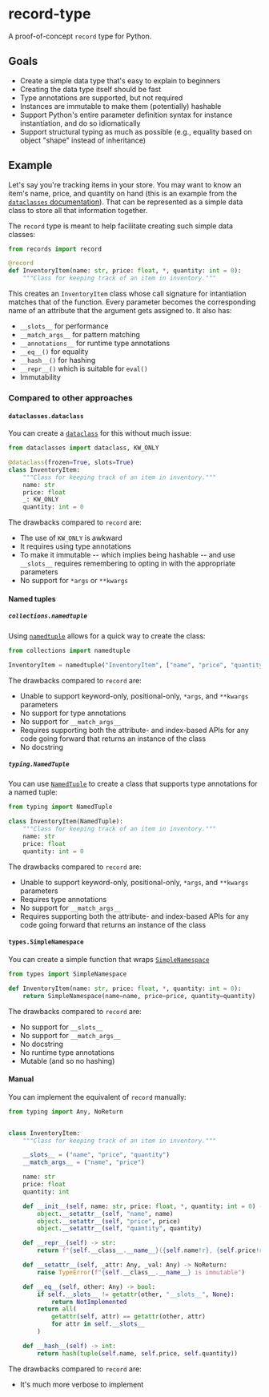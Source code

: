 # record-type

A proof-of-concept `record` type for Python.

## Goals

- Create a simple data type that's easy to explain to beginners
- Creating the data type itself should be fast
- Type annotations are supported, but not required
- Instances are immutable to make them (potentially) hashable
- Support Python's entire parameter definition syntax for instance
  instantiation, and do so idiomatically
- Support structural typing as much as possible (e.g., equality based on object
  "shape" instead of inheritance)

## Example

Let's say you're tracking items in your store. You may want to know an item's
name, price, and quantity on hand (this is an example from the
[`dataclasses` documentation](https://docs.python.org/3/library/dataclasses.html)).
That can be represented as a simple data class to store all that information
together.

The `record` type is meant to help facilitate creating such simple data classes:

```python
from records import record

@record
def InventoryItem(name: str, price: float, *, quantity: int = 0):
    """Class for keeping track of an item in inventory."""
```

This creates an `InventoryItem` class whose call signature for intantiation
matches that of the function. Every parameter becomes the corresponding name of
an attribute that the argument gets assigned to. It also has:

- `__slots__` for performance
- `__match_args__` for pattern matching
- `__annotations__` for runtime type annotations
- `__eq__()` for equality
- `__hash__()` for hashing
- `__repr__()` which is suitable for `eval()`
- Immutability

### Compared to other approaches

#### `dataclasses.dataclass`

You can create a
[`dataclass`](https://docs.python.org/3/library/dataclasses.html#dataclasses.dataclass)
for this without much issue:

```python
from dataclasses import dataclass, KW_ONLY

@dataclass(frozen=True, slots=True)
class InventoryItem:
    """Class for keeping track of an item in inventory."""
    name: str
    price: float
    _: KW_ONLY
    quantity: int = 0
```

The drawbacks compared to `record` are:

- The use of `KW_ONLY` is awkward
- It requires using type annotations
- To make it immutable -- which implies being hashable -- and use `__slots__`
  requires remembering to opting in with the appropriate parameters
- No support for `*args` or `**kwargs`

#### Named tuples

##### `collections.namedtuple`

Using
[`namedtuple`](https://docs.python.org/3/library/collections.html#collections.namedtuple)
allows for a quick way to  create the class:

```python
from collections import namedtuple

InventoryItem = namedtuple("InventoryItem", ["name", "price", "quantity"])
```

The drawbacks compared to `record` are:

- Unable to support keyword-only, positional-only, `*args`, and `**kwargs`
  parameters
- No support for type annotations
- No support for `__match_args__`
- Requires supporting both the attribute- and index-based APIs for any code
  going forward that returns an instance of the class
- No docstring

##### `typing.NamedTuple`

You can use
[`NamedTuple`](https://docs.python.org/3/library/typing.html#typing.NamedTuple)
to create a class that supports type annotations for a named tuple:

```python
from typing import NamedTuple

class InventoryItem(NamedTuple):
    """Class for keeping track of an item in inventory."""
    name: str
    price: float
    quantity: int = 0
```

The drawbacks compared to `record` are:

- Unable to support keyword-only, positional-only, `*args`, and `**kwargs`
  parameters
- Requires type annotations
- No support for `__match_args__`
- Requires supporting both the attribute- and index-based APIs for any code
  going forward that returns an instance of the class

#### `types.SimpleNamespace`

You can create a simple function that wraps
[`SimpleNamespace`](https://docs.python.org/3/library/types.html#types.SimpleNamespace)

```python
from types import SimpleNamespace

def InventoryItem(name: str, price: float, *, quantity: int = 0):
    return SimpleNamespace(name=name, price=price, quantity=quantity)
```

The drawbacks compared to `record` are:

- No support for `__slots__`
- No support for `__match_args__`
- No docstring
- No runtime type annotations
- Mutable (and so no hashing)

#### Manual

You can implement the equivalent of `record` manually:

```python
from typing import Any, NoReturn


class InventoryItem:
    """Class for keeping track of an item in inventory."""

    __slots__ = ("name", "price", "quantity")
    __match_args__ = ("name", "price")

    name: str
    price: float
    quantity: int

    def __init__(self, name: str, price: float, *, quantity: int = 0) -> None:
        object.__setattr__(self, "name", name)
        object.__setattr__(self, "price", price)
        object.__setattr__(self, "quantity", quantity)

    def __repr__(self) -> str:
        return f"{self.__class__.__name__}({self.name!r}, {self.price!r}, quantity={self.quantity!r})"

    def __setattr__(self, _attr: Any, _val: Any) -> NoReturn:
        raise TypeError(f"{self.__class__.__name__} is immutable")

    def __eq__(self, other: Any) -> bool:
        if self.__slots__ != getattr(other, "__slots__", None):
            return NotImplemented
        return all(
            getattr(self, attr) == getattr(other, attr)
            for attr in self.__slots__
        )

    def __hash__(self) -> int:
        return hash(tuple(self.name, self.price, self.quantity))
```

The drawbacks compared to `record` are:

- It's much more verbose to implement
